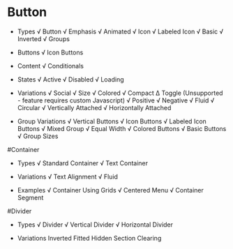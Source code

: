# Button
* Types
  √ Button
  √ Emphasis
  √ Animated
  √ Icon
  √ Labeled Icon
  √ Basic
  √ Inverted
  √ Groups

* Buttons
  √ Icon Buttons

* Content
  √ Conditionals

* States
  √ Active
  √ Disabled
  √ Loading

* Variations
  √ Social
  √ Size
  √ Colored
  √ Compact
  ∆ Toggle (Unsupported - feature requires custom Javascript)
  √ Positive
  √ Negative
  √ Fluid
  √ Circular
  √ Vertically Attached
  √ Horizontally Attached

* Group Variations
  √ Vertical Buttons
  √ Icon Buttons
  √ Labeled Icon Buttons
  √ Mixed Group
  √ Equal Width
  √ Colored Buttons
  √ Basic Buttons
  √ Group Sizes

#Container
* Types
  √ Standard Container
  √ Text Container

* Variations
  √ Text Alignment
  √ Fluid

* Examples
  √ Container Using Grids
  √ Centered Menu
  √ Container Segment

#Divider
* Types
  √ Divider
  √ Vertical Divider
  √ Horizontal Divider

* Variations
  Inverted
  Fitted
  Hidden
  Section
  Clearing
